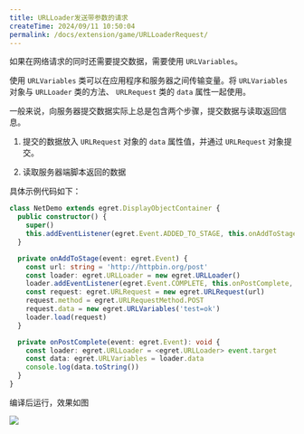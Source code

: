 ```yaml
---
title: URLLoader发送带参数的请求
createTime: 2024/09/11 10:50:04
permalink: /docs/extension/game/URLLoaderRequest/
---
```

如果在网络请求的同时还需要提交数据，需要使用 `URLVariables`。

使用 `URLVariables` 类可以在应用程序和服务器之间传输变量。将 `URLVariables` 对象与 `URLLoader` 类的方法、 `URLRequest` 类的  `data` 属性一起使用。

一般来说，向服务器提交数据实际上总是包含两个步骤，提交数据与读取返回信息。

1. 提交的数据放入 `URLRequest` 对象的 `data` 属性值，并通过 `URLRequest` 对象提交。

2. 读取服务器端脚本返回的数据

具体示例代码如下：

``` typescript
class NetDemo extends egret.DisplayObjectContainer {
  public constructor() {
    super()
    this.addEventListener(egret.Event.ADDED_TO_STAGE, this.onAddToStage, this)
  }

  private onAddToStage(event: egret.Event) {
    const url: string = 'http://httpbin.org/post'
    const loader: egret.URLLoader = new egret.URLLoader()
    loader.addEventListener(egret.Event.COMPLETE, this.onPostComplete, this)
    const request: egret.URLRequest = new egret.URLRequest(url)
    request.method = egret.URLRequestMethod.POST
    request.data = new egret.URLVariables('test=ok')
    loader.load(request)
  }

  private onPostComplete(event: egret.Event): void {
    const loader: egret.URLLoader = <egret.URLLoader> event.target
    const data: egret.URLVariables = loader.data
    console.log(data.toString())
  }
}
```

编译后运行，效果如图

![](568b435b6fb06.png)
